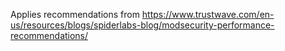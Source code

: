 Applies recommendations from https://www.trustwave.com/en-us/resources/blogs/spiderlabs-blog/modsecurity-performance-recommendations/
